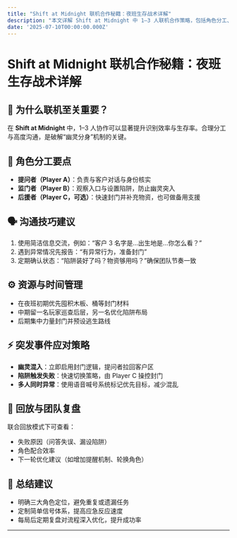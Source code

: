 ```yaml
---
title: "Shift at Midnight 联机合作秘籍：夜班生存战术详解"
description: "本文详解 Shift at Midnight 中 1–3 人联机合作策略，包括角色分工、沟通技巧、资源分配及突发事件应对，助你高效度过每场午夜班。"
date: '2025-07-10T00:00:00.000Z'
---
```


# Shift at Midnight 联机合作秘籍：夜班生存战术详解

## 🎯 为什么联机至关重要？

在 **Shift at Midnight** 中，1–3 人协作可以显著提升识别效率与生存率。合理分工与高度沟通，是破解“幽灵分身”机制的关键。

## 🤝 角色分工要点

- **提问者（Player A）**：负责与客户对话与身份核实  
- **监门者（Player B）**：观察入口与设置陷阱，防止幽灵突入  
- **后援者（Player C，可选）**：快速封门并补充物资，也可做备用支援

## 🗣️ 沟通技巧建议

1. 使用简洁信息交流，例如：“客户 3 名字是…出生地是…你怎么看？”  
2. 遇到异常情况先报告：“有异常行为，准备封门”  
3. 定期确认状态：“陷阱装好了吗？物资够用吗？”确保团队节奏一致

## ⚙️ 资源与时间管理

- 在夜班初期优先囤积木板、桶等封门材料  
- 中期留一名玩家巡查后层，另一名优化陷阱布局  
- 后期集中力量封门并预设逃生路线

## ⚡ 突发事件应对策略

- **幽灵混入**：立即启用封门逻辑，提问者拉回客户区  
- **陷阱触发失败**：快速切换策略，由 Player C 操控封门  
- **多人同时异常**：使用语音喊号系统标记优先目标，减少混乱

## 🔄 回放与团队复盘

联合回放模式下可查看：
- 失败原因（问答失误、漏设陷阱）
- 角色配合效率
- 下一轮优化建议（如增加提醒机制、轮换角色）

## 🎯 总结建议

- 明确三大角色定位，避免重复或遗漏任务  
- 定制简单信号体系，提高应急反应速度  
- 每局后定期复盘对流程深入优化，提升成功率

---

